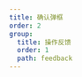 ```yaml
---
title: 确认弹框
order: 2
group:
  title: 操作反馈
  order: 1
  path: feedback
---
```


<code src="../demo/AlertDialog.jsx"></code>
<API src="../src/AlertDialog.tsx"></API>

